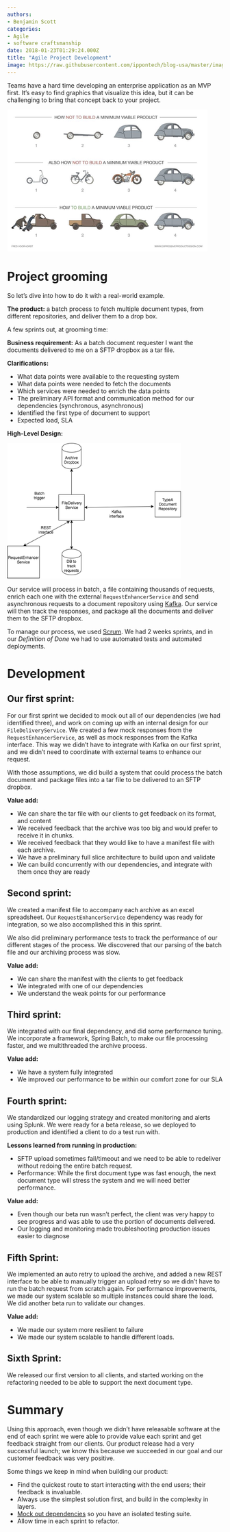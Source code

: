 ```yaml
---
authors:
- Benjamin Scott
categories:
- Agile
- software craftsmanship
date: 2018-01-23T01:29:24.000Z
title: "Agile Project Development"
image: https://raw.githubusercontent.com/ippontech/blog-usa/master/images/2018/01/MVP-1.png
---
```


Teams have a hard time developing an enterprise application as an MVP first. It’s easy to find graphics that visualize this idea, but it can be challenging to bring that concept back to your project.

![MVP](https://raw.githubusercontent.com/ippontech/blog-usa/master/images/2018/01/MVP.png)

# Project grooming

So let’s dive into how to do it with a real-world example.

**The product:** a batch process to fetch multiple document types, from different repositories, and deliver them to a drop box.

A few sprints out, at grooming time:

**Business requirement:**
As a batch document requester I want the documents delivered to me on a SFTP dropbox as a tar file.

**Clarifications:**
* What data points were available to the requesting system
* What data points were needed to fetch the documents
* Which services were needed to enrich the data points
* The preliminary API format and communication method for our dependencies (synchronous, asynchronous)
* Identified the first type of document to support
* Expected load, SLA


**High-Level Design:**

![architecture](https://raw.githubusercontent.com/ippontech/blog-usa/master/images/2018/01/architecture.png)

Our service will process in batch, a file containing thousands of requests, enrich each one with the external `RequestEnhancerService` and send asynchronous requests to a document repository using [Kafka](https://kafka.apache.org/). Our service will then track the responses, and package all the documents and deliver them to the SFTP dropbox.

To manage our process, we used [Scrum](https://en.wikipedia.org/wiki/Scrum_(software_development)). We had 2 weeks sprints, and in our _Definition of Done_ we had to use automated tests and automated deployments.
# Development
## Our first sprint:

For our first sprint we decided to mock out all of our dependencies (we had identified three), and work on coming up with an internal design for our `FileDeliveryService`. We created a few mock responses from the `RequestEnhancerService`, as well as mock responses from the Kafka interface. This way we didn’t have to integrate with Kafka on our first sprint, and we didn’t need to coordinate with external teams to enhance our request.

With those assumptions, we did build a system that could process the batch document and package files into a tar file to be delivered to an SFTP dropbox.

**Value add:** 
* We can share the tar file with our clients to get feedback on its format, and content
* We received feedback that the archive was too big and would prefer to receive it in chunks.
* We received feedback that they would like to have a manifest file with each archive.
* We have a preliminary full slice architecture to build upon and validate
* We can build concurrently with our dependencies, and integrate with them once they are ready

## Second sprint:

We created a manifest file to accompany each archive as an excel spreadsheet. Our `RequestEnhancerService` dependency was ready for integration, so we also accomplished this in this sprint.

We also did preliminary performance tests to track the performance of our different stages of the process. We discovered that our parsing of the batch file and our archiving process was slow.

**Value add:**
* We can share the manifest with the clients to get feedback
* We integrated with one of our dependencies
* We understand the weak points for our performance


## Third sprint:

We integrated with our final dependency, and did some performance tuning. We incorporate a framework, Spring Batch, to make our file processing faster, and we multithreaded the archive process.

**Value add:**
* We have a system fully integrated
* We improved our performance to be within our comfort zone for our SLA

## Fourth sprint:

We standardized our logging strategy and created monitoring and alerts using Splunk. We were ready for a beta release, so we deployed to production and identified a client to do a test run with.

**Lessons learned from running in production:**
* SFTP upload sometimes fail/timeout and we need to be able to redeliver without redoing the entire batch request.
* Performance: While the first document type was fast enough, the next document type will stress the system and we will need better performance.

**Value add:**
* Even though our beta run wasn’t perfect, the client was very happy to see progress and was able to use the portion of documents delivered.
* Our logging and monitoring made troubleshooting production issues easier to diagnose

## Fifth Sprint:

We implemented an auto retry to upload the archive, and added a new REST interface to be able to manually trigger an upload retry so we didn’t have to run the batch request from scratch again. For performance improvements, we made our system scalable so multiple instances could share the load.
We did another beta run to validate our changes.

**Value add:**
* We made our system more resilient to failure
* We made our system scalable to handle different loads.

## Sixth Sprint:
    
  We released our first version to all clients, and started working on the refactoring needed to be able to support the next document type.

# Summary

Using this approach, even though we didn’t have releasable software at the end of each sprint we were able to provide value each sprint and get feedback straight from our clients. Our product release had a very successful launch; we know this because we succeeded in our goal and our customer feedback was very positive.

Some things we keep in mind when building our product:
* Find the quickest route to start interacting with the end users; their feedback is invaluable.
* Always use the simplest solution first, and build in the complexity in layers.
* [Mock out dependencies](https://blog.jayway.com/2012/02/25/mockito-and-dependency-injection/) so you have an isolated testing suite.
* Allow time in each sprint to refactor.
